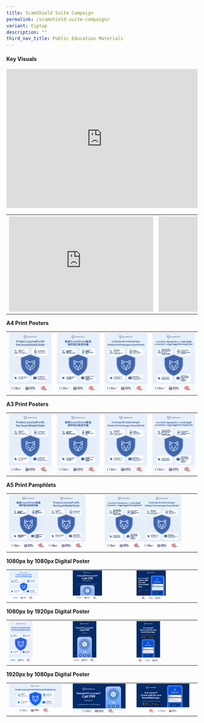 ```yaml
---
title: ScamShield Suite Campaign
permalink: /scamshield-suite-campaign/
variant: tiptap
description: ""
third_nav_title: Public Education Materials
---
```

<h4><strong>Key Visuals</strong></h4>
<div class="iframe-wrapper">
<iframe height="365" width="100%" allowfullscreen="true" frameborder="0" src="https://www.youtube.com/embed/bIAo--B3V3A"></iframe>
</div>
<table style="minWidth: 50px">
<colgroup>
<col>
<col>
</colgroup>
<tbody>
<tr>
<th rowspan="1" colspan="1">
<div class="iframe-wrapper">
<iframe height="250" width="380" allowfullscreen="true" frameborder="0" src="https://www.youtube.com/embed/_R7UaqyOfEE"></iframe>
</div>
</th>
<th rowspan="1" colspan="1">
<div class="iframe-wrapper">
<iframe height="250" width="380" allowfullscreen="true" frameborder="0" src="https://www.youtube.com/embed/0bMrkBNMrdY"></iframe>
</div>
</th>
</tr>
</tbody>
</table>
<p><strong>A4 Print Posters</strong>
</p>
<table style="minWidth: 100px">
<colgroup>
<col>
<col>
<col>
<col>
</colgroup>
<tbody>
<tr>
<td rowspan="1" colspan="1"><a class="isomer-image-wrapper" href="/files/ScamShield%20Campaign/A4%20Suite%20Posters/ScamShield_Suite_A4_Eng.pdf"><img style="width: 100%" height="auto" width="100%" alt="" src="/images/ScamShield Suite/A4 Posters/ScamShield_Suite_A4_Eng.jpg"></a>
</td>
<td rowspan="1" colspan="1"><a class="isomer-image-wrapper" href="/files/ScamShield%20Campaign/A4%20Suite%20Posters/ScamShield_Suite_A4_Chi.pdf"><img style="width: 100%" height="auto" width="100%" alt="" src="/images/ScamShield Suite/A4 Posters/ScamShield_Suite_A4_Chi.jpg"></a>
</td>
<td rowspan="1" colspan="1"><a class="isomer-image-wrapper" href="/files/ScamShield%20Campaign/A4%20Suite%20Posters/ScamShield_Suite_A4_Mal.pdf"><img style="width: 100%" height="auto" width="100%" alt="" src="/images/ScamShield Suite/A4 Posters/ScamShield_Suite_A4_Mal.jpg"></a>
</td>
<td rowspan="1" colspan="1"><a class="isomer-image-wrapper" href="/files/ScamShield%20Campaign/A4%20Suite%20Posters/ScamShield_Suite_A4_Tam.pdf"><img style="width: 100%" height="auto" width="100%" alt="" src="/images/ScamShield Suite/A4 Posters/ScamShield_Suite_A4_Tam.jpg"></a>
</td>
</tr>
</tbody>
</table>
<p><strong>A3 Print Posters</strong>
</p>
<table style="minWidth: 100px">
<colgroup>
<col>
<col>
<col>
<col>
</colgroup>
<tbody>
<tr>
<td rowspan="1" colspan="1"><a class="isomer-image-wrapper" href="/files/ScamShield%20Campaign/A3%20Suite%20Posters/ScamShield_Suite_A3_Eng.pdf"><img style="width: 100%" height="auto" width="100%" alt="" src="/images/ScamShield Suite/A4 Posters/ScamShield_Suite_A4_Eng.jpg"></a>
</td>
<td rowspan="1" colspan="1"><a class="isomer-image-wrapper" href="/files/ScamShield%20Campaign/A3%20Suite%20Posters/ScamShield_Suite_A3_Chi.pdf"><img style="width: 100%" height="auto" width="100%" alt="" src="/images/ScamShield Suite/A4 Posters/ScamShield_Suite_A4_Chi.jpg"></a>
</td>
<td rowspan="1" colspan="1"><a class="isomer-image-wrapper" href="/files/ScamShield%20Campaign/A3%20Suite%20Posters/ScamShield_Suite_A3_Mal.pdf"><img style="width: 100%" height="auto" width="100%" alt="" src="/images/ScamShield Suite/A4 Posters/ScamShield_Suite_A4_Mal.jpg"></a>
</td>
<td rowspan="1" colspan="1"><a class="isomer-image-wrapper" href="/files/ScamShield%20Campaign/A3%20Suite%20Posters/ScamShield_Suite_A3_Tam.pdf"><img style="width: 100%" height="auto" width="100%" alt="" src="/images/ScamShield Suite/A4 Posters/ScamShield_Suite_A4_Tam.jpg"></a>
</td>
</tr>
</tbody>
</table>
<p><strong>A5 Print Pamphlets</strong>
</p>
<table style="minWidth: 50px">
<colgroup>
<col>
<col>
</colgroup>
<tbody>
<tr>
<td rowspan="1" colspan="1"><a class="isomer-image-wrapper" href="/files/ScamShield%20Campaign/A5%20Suite%20Posters/ScamShield_Suite_A5_Pamphlet_EngChi.pdf"><img style="width: 85%;" height="auto" width="100%" alt="" src="/images/ScamShield Suite/A5 Pamphlets/ScamShield_Suite_A5_Pamphlet_EngChi.jpg"></a>
</td>
<td rowspan="1" colspan="1"><a class="isomer-image-wrapper" href="/files/ScamShield%20Campaign/A5%20Suite%20Posters/ScamShield_Suite_A5_Pamphlet_MalTam.pdf"><img style="width: 85%;" height="auto" width="100%" alt="" src="/images/ScamShield Suite/A5 Pamphlets/ScamShield_Suite_A5_Pamphlet_MalTam.jpg"></a>
</td>
</tr>
</tbody>
</table>
<p><strong>1080px by 1080px Digital Poster</strong>
</p>
<table style="minWidth: 75px">
<colgroup>
<col>
<col>
<col>
</colgroup>
<tbody>
<tr>
<td rowspan="1" colspan="1"><a class="isomer-image-wrapper" href="/files/ScamShield%20Campaign/Digital%20Assets/ScamShield_Suite_1080x1080.pdf"><img style="width: 50%;" height="auto" width="100%" alt="" src="/images/ScamShield Suite/Digital Assets/ScamShield_Suite_1080x1080.jpg"></a>
</td>
<td rowspan="1" colspan="1"><a class="isomer-image-wrapper" href="/files/ScamShield%20Campaign/Digital%20Assets/ScamShield_1799_1080x1080.pdf"><img style="width: 50%;" height="auto" width="100%" alt="" src="/images/ScamShield Suite/Digital Assets/ScamShield_1799_1080X1080.jpg"></a>
</td>
<td rowspan="1" colspan="1"><a class="isomer-image-wrapper" href="/files/ScamShield%20Campaign/Digital%20Assets/ScamShield_App_1080x1080.pdf"><img style="width: 50%;" height="auto" width="100%" alt="" src="/images/ScamShield Suite/Digital Assets/ScamShield_App_1080x1080.jpg"></a>
</td>
</tr>
</tbody>
</table>
<p><strong>1080px by 1920px Digital Poster</strong>
</p>
<table style="minWidth: 75px">
<colgroup>
<col>
<col>
<col>
</colgroup>
<tbody>
<tr>
<td rowspan="1" colspan="1"><a class="isomer-image-wrapper" href="/files/ScamShield%20Campaign/Digital%20Assets/ScamShield_Suite_1080x1920.pdf"><img style="width: 40%;" height="auto" width="100%" alt="" src="/images/ScamShield Suite/Digital Assets/ScamShield_Suite_1080x1920.jpg"></a>
</td>
<td rowspan="1" colspan="1"><a class="isomer-image-wrapper" href="/files/ScamShield%20Campaign/Digital%20Assets/ScamShield_1799_1080x1920.pdf"><img style="width: 40%;" height="auto" width="100%" alt="" src="/images/ScamShield Suite/Digital Assets/ScamShield_1799_1080x1920.jpg"></a>
</td>
<td rowspan="1" colspan="1"><a class="isomer-image-wrapper" href="/files/ScamShield%20Campaign/Digital%20Assets/ScamShield_App_1080x1920.pdf"><img style="width: 40%;" height="auto" width="100%" alt="" src="/images/ScamShield Suite/Digital Assets/ScamShield_App_1080x1920.jpg"></a>
</td>
</tr>
</tbody>
</table>
<p><strong>1920px by 1080px Digital Poster</strong>
</p>
<table style="minWidth: 75px">
<colgroup>
<col>
<col>
<col>
</colgroup>
<tbody>
<tr>
<td rowspan="1" colspan="1"><a class="isomer-image-wrapper" href="/files/ScamShield%20Campaign/Digital%20Assets/ScamShield_Suite_1920x1080.pdf"><img style="width: 90%;" height="auto" width="100%" alt="" src="/images/ScamShield Suite/Digital Assets/ScamShield_Suite_1920X1080.jpg"></a>
</td>
<td rowspan="1" colspan="1"><a class="isomer-image-wrapper" href="/files/ScamShield%20Campaign/Digital%20Assets/ScamShield_1799_1920x1080.pdf"><img style="width: 90%;" height="auto" width="100%" alt="" src="/images/ScamShield Suite/Digital Assets/ScamShield_1799_1920X1080.jpg"></a>
</td>
<td rowspan="1" colspan="1"><a class="isomer-image-wrapper" href="/files/ScamShield%20Campaign/Digital%20Assets/ScamShield_App_1920x1080.pdf"><img style="width: 90%;" height="auto" width="100%" alt="" src="/images/ScamShield Suite/Digital Assets/ScamShield_App_1920x1080.jpg"></a>
</td>
</tr>
</tbody>
</table>
<p></p>
<p></p>
<p></p>
<p></p>